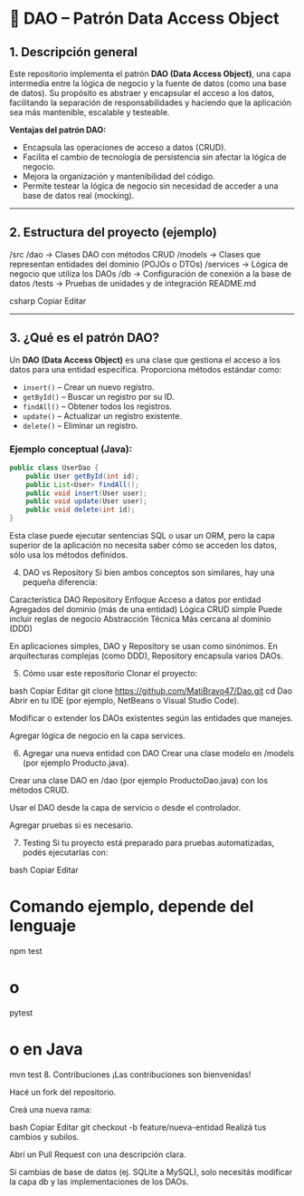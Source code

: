  # 📘 DAO – Patrón Data Access Object

## 1. Descripción general

Este repositorio implementa el patrón **DAO (Data Access Object)**, una capa intermedia entre la lógica de negocio y la fuente de datos (como una base de datos). Su propósito es abstraer y encapsular el acceso a los datos, facilitando la separación de responsabilidades y haciendo que la aplicación sea más mantenible, escalable y testeable.

**Ventajas del patrón DAO:**

- Encapsula las operaciones de acceso a datos (CRUD).
- Facilita el cambio de tecnología de persistencia sin afectar la lógica de negocio.
- Mejora la organización y mantenibilidad del código.
- Permite testear la lógica de negocio sin necesidad de acceder a una base de datos real (mocking).

---

## 2. Estructura del proyecto (ejemplo)

/src
/dao → Clases DAO con métodos CRUD
/models → Clases que representan entidades del dominio (POJOs o DTOs)
/services → Lógica de negocio que utiliza los DAOs
/db → Configuración de conexión a la base de datos
/tests → Pruebas de unidades y de integración
README.md

csharp
Copiar
Editar

---

## 3. ¿Qué es el patrón DAO?

Un **DAO (Data Access Object)** es una clase que gestiona el acceso a los datos para una entidad específica. Proporciona métodos estándar como:

- `insert()` – Crear un nuevo registro.
- `getById()` – Buscar un registro por su ID.
- `findAll()` – Obtener todos los registros.
- `update()` – Actualizar un registro existente.
- `delete()` – Eliminar un registro.

### Ejemplo conceptual (Java):

```java
public class UserDao {
    public User getById(int id);
    public List<User> findAll();
    public void insert(User user);
    public void update(User user);
    public void delete(int id);
}
```
Esta clase puede ejecutar sentencias SQL o usar un ORM, pero la capa superior de la aplicación no necesita saber cómo se acceden los datos, sólo usa los métodos definidos.

4. DAO vs Repository
Si bien ambos conceptos son similares, hay una pequeña diferencia:

Característica	DAO	Repository
Enfoque	Acceso a datos por entidad	Agregados del dominio (más de una entidad)
Lógica	CRUD simple	Puede incluir reglas de negocio
Abstracción	Técnica	Más cercana al dominio (DDD)

En aplicaciones simples, DAO y Repository se usan como sinónimos. En arquitecturas complejas (como DDD), Repository encapsula varios DAOs.

5. Cómo usar este repositorio
Clonar el proyecto:

bash
Copiar
Editar
git clone https://github.com/MatiBravo47/Dao.git
cd Dao
Abrir en tu IDE (por ejemplo, NetBeans o Visual Studio Code).

Modificar o extender los DAOs existentes según las entidades que manejes.

Agregar lógica de negocio en la capa services.

6. Agregar una nueva entidad con DAO
Crear una clase modelo en /models (por ejemplo Producto.java).

Crear una clase DAO en /dao (por ejemplo ProductoDao.java) con los métodos CRUD.

Usar el DAO desde la capa de servicio o desde el controlador.

Agregar pruebas si es necesario.

7. Testing
Si tu proyecto está preparado para pruebas automatizadas, podés ejecutarlas con:

bash
Copiar
Editar
# Comando ejemplo, depende del lenguaje
npm test
# o
pytest
# o en Java
mvn test
8. Contribuciones
¡Las contribuciones son bienvenidas!

Hacé un fork del repositorio.

Creá una nueva rama:

bash
Copiar
Editar
git checkout -b feature/nueva-entidad
Realizá tus cambios y subilos.

Abrí un Pull Request con una descripción clara.













Si cambias de base de datos (ej. SQLite a MySQL), solo necesitás modificar la capa db y las implementaciones de los DAOs.
 
 
